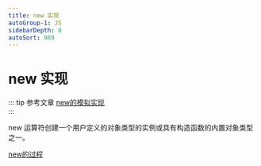 ```yaml
---
title: new 实现
autoGroup-1: JS
sidebarDepth: 0
autoSort: 989
---
```


# new 实现
::: tip 参考文章
[new的模拟实现](https://github.com/mqyqingfeng/Blog/issues/13)    
:::

new 运算符创建一个用户定义的对象类型的实例或具有构造函数的内置对象类型之一。   

[new的过程](../../web-learning/js/new.md)


